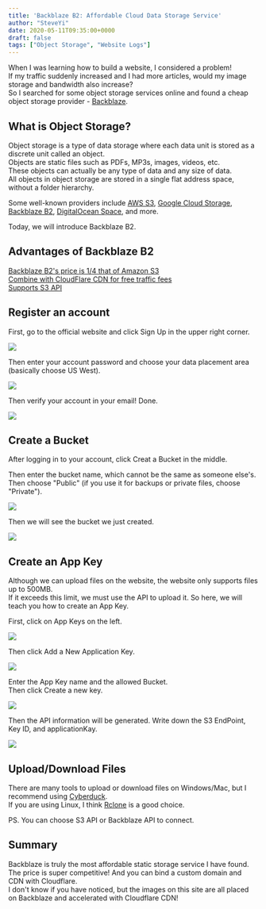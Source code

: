 ```yaml
---
title: 'Backblaze B2: Affordable Cloud Data Storage Service'
author: "SteveYi"
date: 2020-05-11T09:35:00+0000
draft: false
tags: ["Object Storage", "Website Logs"]
---
```


When I was learning how to build a website, I considered a problem!  
If my traffic suddenly increased and I had more articles, would my image storage and bandwidth also increase?  
So I searched for some object storage services online and found a cheap object storage provider - [Backblaze](https://www.backblaze.com/).

What is Object Storage?
-------

Object storage is a type of data storage where each data unit is stored as a discrete unit called an object.  
Objects are static files such as PDFs, MP3s, images, videos, etc.  
These objects can actually be any type of data and any size of data.  
All objects in object storage are stored in a single flat address space, without a folder hierarchy.

Some well-known providers include [AWS S3](https://aws.amazon.com/s3/), [Google Cloud Storage](https://cloud.google.com/storage), [Backblaze B2](https://www.backblaze.com/b2/cloud-storage.html), [DigitalOcean Space](https://www.digitalocean.com/products/spaces/), and more.

Today, we will introduce Backblaze B2.

Advantages of Backblaze B2
---------------

[Backblaze B2's price is 1/4 that of Amazon S3  
](https://www.backblaze.com/b2/cloud-storage-pricing.html)[Combine with CloudFlare CDN for free traffic fees  
](https://www.cloudflare.com/bandwidth-alliance/backblaze/)[Supports S3 API](https://www.backblaze.com/blog/backblaze-b2-s3-compatible-api/)

Register an account
----

First, go to the official website and click Sign Up in the upper right corner.

![](https://static-a1.steveyi.net/media/blog/2020051108120980.png)

Then enter your account password and choose your data placement area (basically choose US West).

![](https://static-a1.steveyi.net/media/blog/2020051108143529.png)

Then verify your account in your email! Done.

![](https://static-a1.steveyi.net/media/blog/2020051108170997.png)

Create a Bucket
--------

After logging in to your account, click Creat a Bucket in the middle.

Then enter the bucket name, which cannot be the same as someone else's.  
Then choose "Public" (if you use it for backups or private files, choose "Private").

![](https://static-a1.steveyi.net/media/blog/2020051108354195.png)

Then we will see the bucket we just created.

![](https://static-a1.steveyi.net/media/blog/2020051109002920.png)

Create an App Key
---------

Although we can upload files on the website, the website only supports files up to 500MB.  
If it exceeds this limit, we must use the API to upload it. So here, we will teach you how to create an App Key.

First, click on App Keys on the left.

![](https://static-a1.steveyi.net/media/blog/2020051109051012.png)

Then click Add a New Application Key.

![](https://static-a1.steveyi.net/media/blog/2020051109090292.png)

Enter the App Key name and the allowed Bucket.  
Then click Create a new key.

![](https://static-a1.steveyi.net/media/blog/2020051109160381.png)

Then the API information will be generated. Write down the S3 EndPoint, Key ID, and applicationKay.

![](https://static-a1.steveyi.net/media/blog/2020051109185118.png)

Upload/Download Files
-------

There are many tools to upload or download files on Windows/Mac, but I recommend using [Cyberduck](https://cyberduck.io/).  
If you are using Linux, I think [Rclone](https://rclone.org) is a good choice.

PS. You can choose S3 API or Backblaze API to connect.

Summary
--

Backblaze is truly the most affordable static storage service I have found.  
The price is super competitive! And you can bind a custom domain and CDN with Cloudflare.  
I don't know if you have noticed, but the images on this site are all placed on Backblaze and accelerated with Cloudflare CDN!
